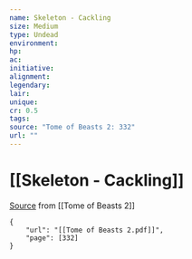 ```yaml
---
name: Skeleton - Cackling
size: Medium
type: Undead
environment: 
hp: 
ac: 
initiative: 
alignment: 
legendary: 
lair: 
unique: 
cr: 0.5
tags: 
source: "Tome of Beasts 2: 332"
url: ""
---
```

# [[Skeleton - Cackling]]

[Source](zotero://open-pdf/library/items/9UQIAB6R?page=332) from [[Tome of Beasts 2]]

```pdf
{
	"url": "[[Tome of Beasts 2.pdf]]",
	"page": [332]
}
```

